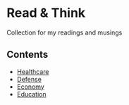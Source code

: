 # Read &amp; Think
Collection for my readings and musings

## Contents
- [Healthcare](healthcare.md)
- [Defense](defense.md)
- [Economy](economy.md)
- [Education](Education.md)
